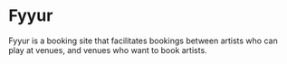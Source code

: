 # Fyyur
Fyyur is a booking site that facilitates bookings between artists who can play at venues, and venues who want to book artists.
